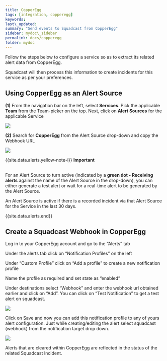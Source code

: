 ```yaml
---
title: CopperEgg
tags: [integration, copperegg]
keywords:
last\_updated:
summary: "Send events to Squadcast from CopperEgg"
sidebar: mydoc\_sidebar
permalink: docs/copperegg
folder: mydoc
---
```


Follow the steps below to configure a service so as to extract its related alert data from CopperEgg.
 
Squadcast will then process this information to create incidents for this service as per your preferences.

## Using CopperEgg as an Alert Source

**(1)** From the navigation bar on the left, select **Services**. Pick the applicable **Team** from the Team-picker on the top. Next, click on **Alert Sources** for the applicable Service

![](../../.gitbook/assets/alert\_source\_1.png)

**(2)** Search for **CopperEgg** from the Alert Source drop-down and copy the Webhook URL

![](../../.gitbook/assets/copperegg\_1.png)

{{site.data.alerts.yellow-note-i}}
<b>Important</b><br/><br/>
<p>For an Alert Source to turn active (indicated by a <b>green dot - Receiving alerts</b> against the name of the Alert Source in the drop-down), you can either generate a test alert or wait for a real-time alert to be generated by the Alert Source.</p>
<p>An Alert Source is active if there is a recorded incident via that Alert Source for the Service in the last 30 days.</p>
{{site.data.alerts.end}}

## Create a Squadcast Webhook in CopperEgg
Log in to your CopperEgg account and go to the “Alerts” tab

Under the alerts tab click on “Notification Profiles” on the left

Under “Custom Profile” click on “Add a profile” to create a new notification profile

Name the profile as required and set state as “enabled”

Under destinations select “Webhook” and enter the webhook url obtained earlier and click on “Add”. You can click on “Test Notification” to get a test alert on squadcast.  

![](../../.gitbook/assets/copperegg\_2.png)

Click on Save and now you can add this notification profile to any of yours alert configuration. Just while creating/editing the alert select squadcast (webhook) from the notification target drop down.

![](../../.gitbook/assets/copperegg\_3.png)

Alerts that are cleared within CopperEgg are reflected in the status of the related Squadcast Incident.